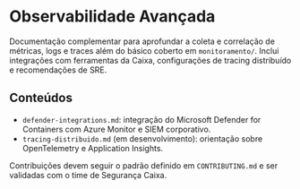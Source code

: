 # Observabilidade Avançada

Documentação complementar para aprofundar a coleta e correlação de métricas, logs e traces além do básico coberto em `monitoramento/`. Inclui integrações com ferramentas da Caixa, configurações de tracing distribuído e recomendações de SRE.

## Conteúdos
- `defender-integrations.md`: integração do Microsoft Defender for Containers com Azure Monitor e SIEM corporativo.
- `tracing-distribuido.md` (em desenvolvimento): orientação sobre OpenTelemetry e Application Insights.

Contribuições devem seguir o padrão definido em `CONTRIBUTING.md` e ser validadas com o time de Segurança Caixa.
